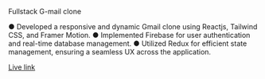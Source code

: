 Fullstack G-mail clone

 ● Developed a responsive and dynamic Gmail clone using Reactjs, Tailwind CSS, and Framer Motion.
 ● Implemented Firebase for user authentication and real-time database management.
 ● Utilized Redux for efficient state management, ensuring a seamless UX across the application.

 <a href="https://fullstack-g-mail-15.web.app">Live link</a>
